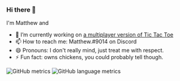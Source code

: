 ### Hi there 👋

I'm Matthew and
- 🔭 I’m currently working on [a multiplayer version of Tic Tac Toe](https://github.com/tictactoe-icu/)
- 📫 How to reach me: Matthew.#9014 on Discord
- 😄 Pronouns: I don't really mind, just treat me with respect.
- ⚡ Fun fact: owns chickens, you could probably tell though.

![GitHub metrics](https://github-readme-stats.vercel.app/api?username=matthewthechickenman&show_icons=true&theme=material-palenight&count_private=true)
![GitHub language metrics](https://github-readme-stats.vercel.app/api/top-langs/?username=matthewthechickenman&theme=material-palenight)


